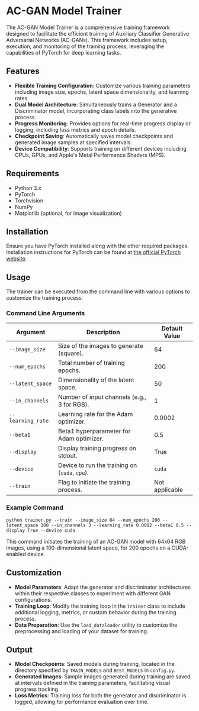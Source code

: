 # AC-GAN Model Trainer

The AC-GAN Model Trainer is a comprehensive training framework designed to facilitate the efficient training of Auxiliary Classifier Generative Adversarial Networks (AC-GANs). This framework includes setup, execution, and monitoring of the training process, leveraging the capabilities of PyTorch for deep learning tasks.

## Features

- **Flexible Training Configuration**: Customize various training parameters including image size, epochs, latent space dimensionality, and learning rates.
- **Dual Model Architecture**: Simultaneously trains a Generator and a Discriminator model, incorporating class labels into the generative process.
- **Progress Monitoring**: Provides options for real-time progress display or logging, including loss metrics and epoch details.
- **Checkpoint Saving**: Automatically saves model checkpoints and generated image samples at specified intervals.
- **Device Compatibility**: Supports training on different devices including CPUs, GPUs, and Apple's Metal Performance Shaders (MPS).

## Requirements

- Python 3.x
- PyTorch
- Torchvision
- NumPy
- Matplotlib (optional, for image visualization)

## Installation

Ensure you have PyTorch installed along with the other required packages. Installation instructions for PyTorch can be found at [the official PyTorch website](https://pytorch.org/get-started/locally/).

## Usage

The trainer can be executed from the command line with various options to customize the training process:

### Command Line Arguments

| Argument          | Description                                    | Default Value  |
| ----------------- | ---------------------------------------------- | -------------- |
| `--image_size`    | Size of the images to generate (square).       | 64             |
| `--num_epochs`    | Total number of training epochs.               | 200            |
| `--latent_space`  | Dimensionality of the latent space.            | 50             |
| `--in_channels`   | Number of input channels (e.g., 3 for RGB).    | 1              |
| `--learning_rate` | Learning rate for the Adam optimizer.          | 0.0002         |
| `--beta1`         | Beta1 hyperparameter for Adam optimizer.       | 0.5            |
| `--display`       | Display training progress on stdout.           | True           |
| `--device`        | Device to run the training on (`cuda`, `cpu`). | `cuda`         |
| `--train`         | Flag to initiate the training process.         | Not applicable |

### Example Command

```shell
python trainer.py --train --image_size 64 --num_epochs 200 --latent_space 100 --in_channels 3 --learning_rate 0.0002 --beta1 0.5 --display True --device cuda
```

This command initiates the training of an AC-GAN model with 64x64 RGB images, using a 100-dimensional latent space, for 200 epochs on a CUDA-enabled device.

## Customization

- **Model Parameters**: Adapt the generator and discriminator architectures within their respective classes to experiment with different GAN configurations.
- **Training Loop**: Modify the training loop in the `Trainer` class to include additional logging, metrics, or custom behavior during the training process.
- **Data Preparation**: Use the `load_dataloader` utility to customize the preprocessing and loading of your dataset for training.

## Output

- **Model Checkpoints**: Saved models during training, located in the directory specified by `TRAIN_MODELS` and `BEST_MODELS` in `config.py`.
- **Generated Images**: Sample images generated during training are saved at intervals defined in the training parameters, facilitating visual progress tracking.
- **Loss Metrics**: Training loss for both the generator and discriminator is logged, allowing for performance evaluation over time.
